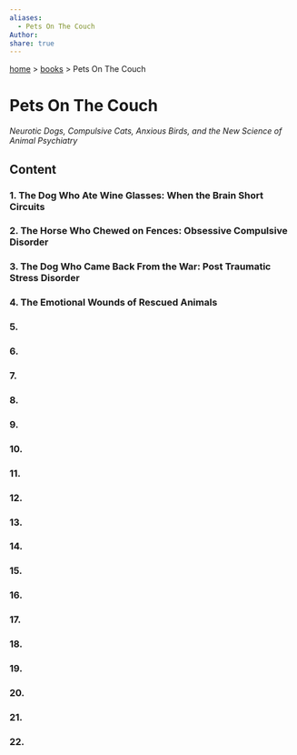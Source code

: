 ```yaml
---  
aliases:  
  - Pets On The Couch  
Author:   
share: true  
---  
```

[ home](/index.md) > [ books](/books/index.md) > Pets On The Couch  
# Pets On The Couch  
_Neurotic Dogs, Compulsive Cats, Anxious Birds, and the New Science of Animal Psychiatry_  
## Content  
### 1. The Dog Who Ate Wine Glasses: When the Brain Short Circuits  
  
### 2. The Horse Who Chewed on Fences: Obsessive Compulsive Disorder  
  
### 3. The Dog Who Came Back From the War: Post Traumatic Stress Disorder  
  
### 4. The Emotional Wounds of Rescued Animals  
  
### 5.   
  
### 6.   
### 7.   
### 8.   
### 9.   
### 10.   
### 11.   
### 12.   
### 13.   
### 14.   
### 15.   
### 16.   
### 17.   
### 18.   
### 19.   
### 20.   
### 21.   
### 22.   
